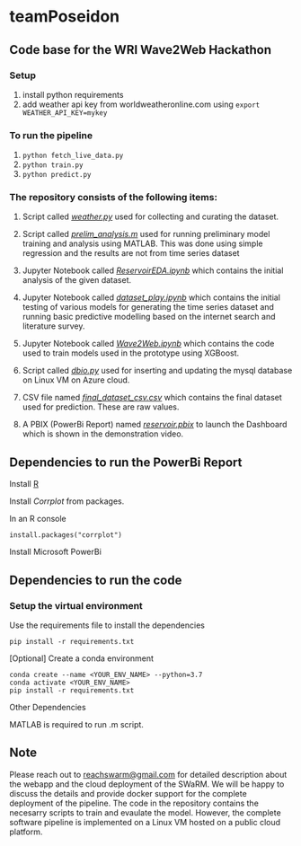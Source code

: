 # teamPoseidon
## Code base for the WRI Wave2Web Hackathon 

### Setup
1. install python requirements
2. add weather api key from worldweatheronline.com using `export WEATHER_API_KEY=mykey`

### To run the pipeline

1. `python fetch_live_data.py`
2. `python train.py`
3. `python predict.py `


### The repository consists of the following items:

1. Script called [*weather.py*](https://github.com/goelshivam1210/teamPoseidon/blob/main/weather.py) used for collecting and curating the dataset.
   
2. Script called [*prelim_analysis.m*](https://github.com/goelshivam1210/teamPoseidon/blob/main/prelim_analysis.m) used for running preliminary model training and analysis using MATLAB. This was done using simple regression and the results are not from time series dataset 

3. Jupyter Notebook called [*ReservoirEDA.ipynb*](https://github.com/goelshivam1210/teamPoseidon/blob/main/ReservoirEDA.ipynb) which contains the initial analysis of the given dataset.

4. Jupyter Notebook called [*dataset_play.ipynb*](https://github.com/goelshivam1210/teamPoseidon/blob/main/ReservoirEDA.ipynb) which contains the initial testing of various models for generating the time series dataset and running basic predictive modelling based on the internet search and literature survey.

5. Jupyter Notebook called [*Wave2Web.ipynb*](https://github.com/goelshivam1210/teamPoseidon/blob/main/wave2web.py) which contains the code used to train models used in the prototype using XGBoost.

6. Script called [*dbio.py*](https://github.com/goelshivam1210/teamPoseidon/blob/main/dbio.py) used for inserting and updating the mysql database on Linux VM on Azure cloud.

7. CSV file named [*final_dataset_csv.csv*](https://github.com/goelshivam1210/teamPoseidon/blob/main/final_dataset_csv.csv) which contains the final dataset used for prediction. These are raw values.

8. A PBIX (PowerBi Report) named [*reservoir.pbix*](https://github.com/goelshivam1210/teamPoseidon/blob/main/reservoir.pbix) to launch the Dashboard which is shown in the demonstration video.

## Dependencies to run the PowerBi Report

Install [R](https://cran.r-project.org/bin/windows/base/R-4.1.0-win.exe) 

Install *Corrplot* from packages.

In an R console

`install.packages("corrplot")`

Install Microsoft PowerBi


## Dependencies to run the code


### Setup the virtual environment

Use the requirements file to install the dependencies 

`pip install -r requirements.txt`

[Optional] Create a conda environment

`conda create --name <YOUR_ENV_NAME> --python=3.7` <BR>
`conda activate <YOUR_ENV_NAME>` <BR>
`pip install -r requirements.txt` <BR>

Other Dependencies

MATLAB is required to run .m script.

## Note

Please reach out to reachswarm@gmail.com for detailed description about the webapp and the cloud deployment of the SWaRM. We will be happy to discuss the details and provide docker support for the complete deployment of the pipeline. The code in the repository contains the necesarry scripts to train and evaulate the model. However, the complete software pipeline is implemented on a Linux VM hosted on a public cloud platform. 


